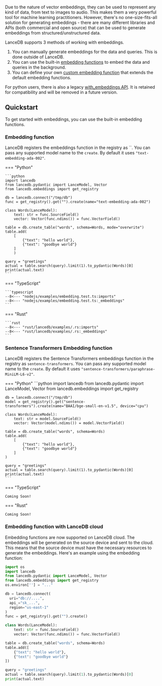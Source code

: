 Due to the nature of vector embeddings, they can be used to represent any kind of data, from text to images to audio.
This makes them a very powerful tool for machine learning practitioners.
However, there's no one-size-fits-all solution for generating embeddings - there are many different libraries and APIs
(both commercial and open source) that can be used to generate embeddings from structured/unstructured data.

LanceDB supports 3 methods of working with embeddings.

1. You can manually generate embeddings for the data and queries. This is done outside of LanceDB.
2. You can use the built-in [embedding functions](./embedding_functions.md) to embed the data and queries in the background.
3. You can define your own [custom embedding function](./custom_embedding_function.md)
   that extends the default embedding functions.

For python users, there is also a legacy [with_embeddings API](./legacy.md).
It is retained for compatibility and will be removed in a future version.

## Quickstart

To get started with embeddings, you can use the built-in embedding functions.

###  Embedding function

LanceDB registers the  embeddings function in the registry as ``. You can pass any supported model name to the `create`. By default it uses `"text-embedding-ada-002"`.

=== "Python"

    ```python
    import lancedb
    from lancedb.pydantic import LanceModel, Vector
    from lancedb.embeddings import get_registry

    db = lancedb.connect("/tmp/db")
    func = get_registry().get("").create(name="text-embedding-ada-002")

    class Words(LanceModel):
        text: str = func.SourceField()
        vector: Vector(func.ndims()) = func.VectorField()

    table = db.create_table("words", schema=Words, mode="overwrite")
    table.add(
        [
            {"text": "hello world"},
            {"text": "goodbye world"}
        ]
        )

    query = "greetings"
    actual = table.search(query).limit(1).to_pydantic(Words)[0]
    print(actual.text)
    ```

=== "TypeScript"

    ```typescript
    --8<--- "nodejs/examples/embedding.test.ts:imports"
    --8<--- "nodejs/examples/embedding.test.ts:_embeddings"
    ```

=== "Rust"

    ```rust
    --8<--- "rust/lancedb/examples/.rs:imports"
    --8<--- "rust/lancedb/examples/.rs:_embeddings"
    ```

### Sentence Transformers Embedding function
LanceDB registers the Sentence Transformers embeddings function in the registry as `sentence-transformers`. You can pass any supported model name to the `create`. By default it uses `"sentence-transformers/paraphrase-MiniLM-L6-v2"`.

=== "Python"
    ```python
    import lancedb
    from lancedb.pydantic import LanceModel, Vector
    from lancedb.embeddings import get_registry

    db = lancedb.connect("/tmp/db")
    model = get_registry().get("sentence-transformers").create(name="BAAI/bge-small-en-v1.5", device="cpu")

    class Words(LanceModel):
        text: str = model.SourceField()
        vector: Vector(model.ndims()) = model.VectorField()

    table = db.create_table("words", schema=Words)
    table.add(
        [
            {"text": "hello world"},
            {"text": "goodbye world"}
        ]
    )

    query = "greetings"
    actual = table.search(query).limit(1).to_pydantic(Words)[0]
    print(actual.text)
    ```

=== "TypeScript"

    Coming Soon!

=== "Rust"

    Coming Soon!

### Embedding function with LanceDB cloud
Embedding functions are now supported on LanceDB cloud. The embeddings will be generated on the source device and sent to the cloud. This means that the source device must have the necessary resources to generate the embeddings. Here's an example using the  embedding function:

```python
import os
import lancedb
from lancedb.pydantic import LanceModel, Vector
from lancedb.embeddings import get_registry
os.environ[''] = "..."

db = lancedb.connect(
  uri="db://....",
  api_="sk_...",
  region="us-east-1"
)
func = get_registry().get("").create()

class Words(LanceModel):
    text: str = func.SourceField()
    vector: Vector(func.ndims()) = func.VectorField()

table = db.create_table("words", schema=Words)
table.add([
    {"text": "hello world"},
    {"text": "goodbye world"}
])

query = "greetings"
actual = table.search(query).limit(1).to_pydantic(Words)[0]
print(actual.text)
```
